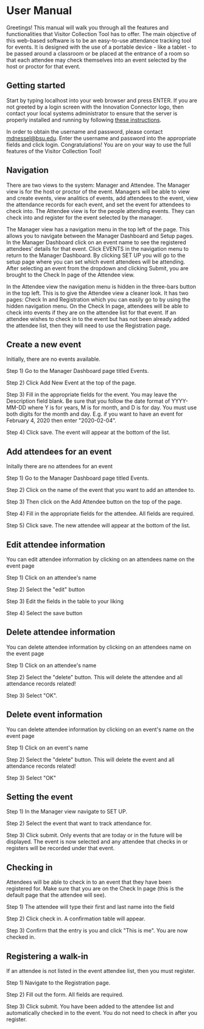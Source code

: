 # User Manual

Greetings! This manual will walk you through all the features and functionalities that Visitor Collection Tool has to offer. The main objective of this web-based software is to be an easy-to-use attendance tracking tool for events. It is designed with the use of a portable device - like a tablet - to be passed around a classroom or be placed at the entrance of a room so that each attendee may check themselves into an event selected by the host or proctor for that event.

## Getting started

Start by typing localhost into your web browser and press ENTER. If you are not greeted by a login screen with the Innovation Connector logo, then contact your local systems administrator to ensure that the server is properly installed and running by following [these instructions](https://github.com/IanShepard/VisitorCollectionTool/blob/master/Documentation/Deployment.md).	

In order to obtain the username and password, please contact mdnessel@bsu.edu. Enter the username and password into the appropriate fields and click login. Congratulations! You are on your way to use the full features of the Visitor Collection Tool! 

## Navigation

There are two views to the system: Manager and Attendee. The Manager view is for the host or proctor of the event. Managers will be able to view and create events, view analitics of events, add attendees to the event, view the attendance records for each event, and set the event for attendees to check into. The Attendee view is for the people attending events. They can check into and register for the event selected by the manager.

The Manager view has a navigation menu in the top left of the page. This allows you to navigate between the Manager Dashboard and Setup pages. In the Manager Dashboard click on an event name to see the registered attendees’ details for that event. Click EVENTS in the navigation menu to return to the Manager Dashboard. By clicking SET UP you will go to the setup page where you can set which event attendees will be attending. After selecting an event from the dropdown and clicking Submit, you are brought to the Check In page of the Attendee view. 

In the Attendee view the navigation menu is hidden in the three-bars button in the top left. This is to give the Attendee view a cleaner look. It has two pages: Check In and Registration which you can easily go to by using the hidden navigation menu. On the Check In page, attendees will be able to check into events if they are on the attendee list for that event. If an attendee wishes to check in to the event but has not been already added the attendee list, then they will need to use the Registration page.

## Create a new event

Initially, there are no events available. 

Step 1) Go to the Manager Dashboard page titled Events. 

Step 2) Click Add New Event at the top of the page. 

Step 3) Fill in the appropriate fields for the event. You may leave the Description field blank. Be sure that you follow the date format of YYYY-MM-DD where Y is for years, M is for month, and D is for day. You must use both digits for the month and day. E.g. if you want to have an event for February 4, 2020 then enter "2020-02-04". 

Step 4) Click save. The event will appear at the bottom of the list.

## Add attendees for an event

Initally there are no attendees for an event

Step 1) Go to the Manager Dashboard page titled Events. 

Step 2) Click on the name of the event that you want to add an attendee to. 

Step 3) Then click on the Add Attendee button on the top of the page. 

Step 4) Fill in the appropriate fields for the attendee. All fields are required. 

Step 5) Click save. The new attendee will appear at the bottom of the list.

## Edit attendee information

You can edit attendee information by clicking on an attendees name on the event page

Step 1) Click on an attendee's name 

Step 2) Select the "edit" button 

Step 3) Edit the fields in the table to your liking 

Step 4) Select the save button

## Delete attendee information

You can delete attendee information by clicking on an attendees name on the event page

Step 1) Click on an attendee's name 

Step 2) Select the "delete" button. This will delete the attendee and all attendance records related!

Step 3) Select "OK".

## Delete event information

You can delete attendee information by clicking on an event's name on the event page

Step 1) Click on an event's name 

Step 2) Select the "delete" button. This will delete the event and all attendance records related! 

Step 3) Select "OK" 

## Setting the event

Step 1) In the Manager view navigate to SET UP. 

Step 2) Select the event that want to track attendance for.

Step 3) Click submit. Only events that are today or in the future will be displayed. The event is now selected and any attendee that checks in or registers will be recorded under that event.

## Checking in

Attendees will be able to check in to an event that they have been registered for. Make sure that you are on the Check In page (this is the default page that the attendee will see). 

Step 1) The attendee will type their first and last name into the field 

Step 2) Click check in. A confirmation table will appear. 

Step 3) Confirm that the entry is you and click "This is me". You are now checked in.

## Registering a walk-in

If an attendee is not listed in the event attendee list, then you must register. 

Step 1) Navigate to the Registration page. 

Step 2) Fill out the form. All fields are required. 

Step 3) Click submit. You have been added to the attendee list and automatically checked in to the event. You do not need to check in after you register.
